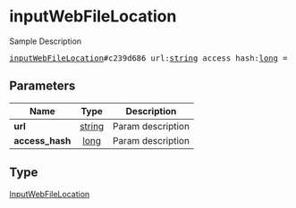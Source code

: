# inputWebFileLocation

Sample Description

<pre>
<a href="../constructor/inputWebFileLocation.md">inputWebFileLocation</a>#c239d686 url:<a href="../type/string.md">string</a> access_hash:<a href="../type/long.md">long</a> = <a href="../type/InputWebFileLocation.md">InputWebFileLocation</a>;
</pre>

## Parameters

| Name | Type | Description |
|------|:----:|-------------|
| **url** | [string](../type/string.md) | Param description |
| **access_hash** | [long](../type/long.md) | Param description |

## Type

[InputWebFileLocation](../type/InputWebFileLocation.md)
